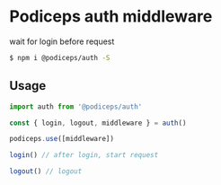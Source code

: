 # Podiceps auth middleware

wait for login before request

```bash
$ npm i @podiceps/auth -S
```

## Usage

```ts
import auth from '@podiceps/auth'

const { login, logout, middleware } = auth()

podiceps.use([middleware])

login() // after login, start request

logout() // logout
```
